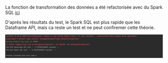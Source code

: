 
La fonction de transformation des données a été refactorisée avec du Spark SQL [ici](https://github.com/reda-mouffok/BigQuery-Github-Analysis/blob/SQL_test_branch/src/Processing/BigQuerySparkProcessing.py#L129) 

D'aprés les résultats du test, le Spark SQL est plus rapide que les Dataframe API, mais ca reste un test et ne peut confiremer cette théorie. 

![test](images/capture.png)